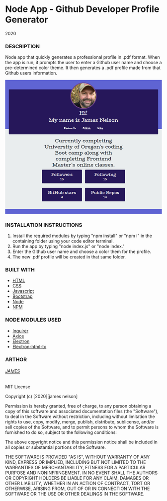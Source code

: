 # Node App - Github Developer Profile Generator

2020

### DESCRIPTION

Node app that quickly generates a professional profile in .pdf format. When the app is run, it prompts the user to enter a Github user name and choose a pre-determined color theme. It then generates a .pdf profile made from that Github users information.

![Example profile](./profile.png)

### INSTALLATION INSTRUCTIONS

1. Install the required modules by typing "npm install" or "npm i" in the containing folder using your code editor terminal.
2. Run the app by typing "node index.js" or "node index."
3. Enter the Github user name and choose a color them for the profile.
4. The new .pdf profile will be created in that same folder.

### BUILT WITH

- [HTML](https://html.com/)
- [CSS](https://www.w3schools.com/css/)
- [Javascript](https://www.javascript.com/)
- [Bootstrap](https://getbootstrap.com/)
- [Node](https://nodejs.org/en/)
- [NPM](https://www.npmjs.com/)

### NODE MODULES USED

- [Inquirer](https://www.npmjs.com/package/inquirer)
- [Axios](https://www.npmjs.com/package/axios)
- [Electron](https://www.npmjs.com/package/electron)
- [Electron-html-to](https://www.npmjs.com/package/electron-html-to)

### ARTHOR

###### [JAMES](https://github.com/alpinelife37)

MIT License

Copyright (c) [2020][james nelson]

Permission is hereby granted, free of charge, to any person obtaining a copy
of this software and associated documentation files (the "Software"), to deal
in the Software without restriction, including without limitation the rights
to use, copy, modify, merge, publish, distribute, sublicense, and/or sell
copies of the Software, and to permit persons to whom the Software is
furnished to do so, subject to the following conditions:

The above copyright notice and this permission notice shall be included in all
copies or substantial portions of the Software.

THE SOFTWARE IS PROVIDED "AS IS", WITHOUT WARRANTY OF ANY KIND, EXPRESS OR
IMPLIED, INCLUDING BUT NOT LIMITED TO THE WARRANTIES OF MERCHANTABILITY,
FITNESS FOR A PARTICULAR PURPOSE AND NONINFRINGEMENT. IN NO EVENT SHALL THE
AUTHORS OR COPYRIGHT HOLDERS BE LIABLE FOR ANY CLAIM, DAMAGES OR OTHER
LIABILITY, WHETHER IN AN ACTION OF CONTRACT, TORT OR OTHERWISE, ARISING FROM,
OUT OF OR IN CONNECTION WITH THE SOFTWARE OR THE USE OR OTHER DEALINGS IN THE
SOFTWARE.
